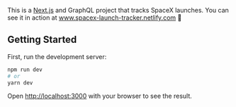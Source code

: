 This is a [Next.js](https://nextjs.org/) and GraphQL project that tracks SpaceX launches. You can see it in action at www.spacex-launch-tracker.netlify.com 🚀

## Getting Started

First, run the development server:

```bash
npm run dev
# or
yarn dev
```

Open [http://localhost:3000](http://localhost:3000) with your browser to see the result.

